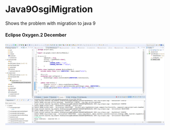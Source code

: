 # Java9OsgiMigration
Shows the problem with migration to java 9

#### Eclipse Oxygen.2 December
 ![Eclipse OK][eclipse]

[intellij]: https://raw.githubusercontent.com/Azbesciak/BrokenOSGiIntellij/master/screenshots/intellij.png "Intellij fail"
[eclipse]: https://raw.githubusercontent.com/Azbesciak/BrokenOSGiIntellij/master/screenshots/eclipse.png "Eclipse OK"